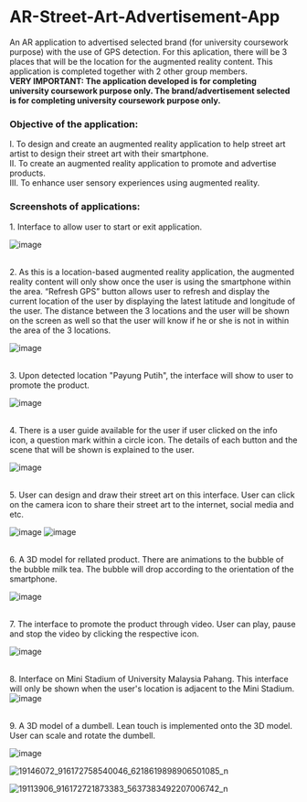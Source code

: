 # AR-Street-Art-Advertisement-App
An AR application to advertised selected brand (for university coursework purpose) with the use of GPS detection. For this aplication, there will be 3 places that will be the location for the augmented reality content. This application is completed together with 2 other group members.
</br><b>VERY IMPORTANT: The application developed is for completing university coursework purpose only. The brand/advertisement selected is for completing university coursework purpose only.</b>
<h3>Objective of the application:</h3>
I.	To design and create an augmented reality application to help street art artist to design their street art with their smartphone. 
<br/>II.	To create an augmented reality application to promote and advertise products.
<br/>III.	To enhance user sensory experiences using augmented reality. 

<h3>Screenshots of applications:</h3>
1. Interface to allow user to start or exit application.

![image](https://user-images.githubusercontent.com/44870863/67769943-56341800-fa90-11e9-956f-80391f030e8f.png)

<br/>2. As this is a location-based augmented reality application, the augmented reality content will only show once the user is using the smartphone within the area. “Refresh GPS” button allows user to refresh and display the current location of the user by displaying the latest latitude and longitude of the user. The distance between the 3 locations and the user will be shown on the screen as well so that the user will know if he or she is not in within the area of the 3 locations.

![image](https://user-images.githubusercontent.com/44870863/67769949-5af8cc00-fa90-11e9-8bed-c31adf2fc5a6.png)

<br/>3. Upon detected location "Payung Putih", the interface will show to user to promote the product.

![image](https://user-images.githubusercontent.com/44870863/67769985-6b10ab80-fa90-11e9-874d-83460334546c.png)


<br/>4. There is a user guide available for the user if user clicked on the info icon, a question mark within a circle icon. The details of each button and the scene that will be shown is explained to the user. 

![image](https://user-images.githubusercontent.com/44870863/67769989-6fd55f80-fa90-11e9-9f16-08c68197c023.png)

<br/>5. User can design and draw their street art on this interface. User can click on the camera icon to share their street art to the internet, social media and etc.

![image](https://user-images.githubusercontent.com/44870863/67770062-972c2c80-fa90-11e9-99e1-1625aa90672f.png)
![image](https://user-images.githubusercontent.com/44870863/67770072-9dbaa400-fa90-11e9-9ba8-cc60202028bb.png)

<br/>6. A 3D model for rellated product. There are animations to the bubble of the bubble milk tea. The bubble will drop according to the orientation of the smartphone.

![image](https://user-images.githubusercontent.com/44870863/67770076-a0b59480-fa90-11e9-9276-b16f5d355e1e.png)

<br/>7. The interface to promote the product through video. User can play, pause and stop the video by clicking the respective icon. 

![image](https://user-images.githubusercontent.com/44870863/67770091-a3b08500-fa90-11e9-93ee-d28279cb6ccb.png)

</br> 8. Interface on Mini Stadium of University Malaysia Pahang. This interface will only be shown when the user's location is adjacent to the Mini Stadium.
![image](https://user-images.githubusercontent.com/50301238/68370656-f74d5d80-0177-11ea-82dd-0e4b68e1a7c6.png)

</br> 9. A 3D model of a dumbell. Lean touch is implemented onto the 3D model. User can scale and rotate the dumbell. 

![image](https://user-images.githubusercontent.com/50301238/68371235-35974c80-0179-11ea-8447-2c27e32b66a3.png)



![19146072_916172758540046_6218619898906501085_n](https://user-images.githubusercontent.com/50225719/68564530-cd53ae00-048b-11ea-8b94-eeb2ef0ffb70.jpg)



![19113906_916172721873383_5637383492207006742_n](https://user-images.githubusercontent.com/50225719/68565126-84045e00-048d-11ea-8058-e4514dbd5199.jpg)

